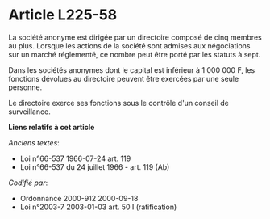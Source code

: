# Article L225-58

La société anonyme est dirigée par un directoire composé de cinq membres au plus. Lorsque les actions de la société sont
admises aux négociations sur un marché réglementé, ce nombre peut être porté par les statuts à sept.

Dans les sociétés anonymes dont le capital est inférieur à 1 000 000 F, les fonctions dévolues au directoire peuvent être
exercées par une seule personne.

Le directoire exerce ses fonctions sous le contrôle d'un conseil de surveillance.

**Liens relatifs à cet article**

_Anciens textes_:

  - Loi n°66-537 1966-07-24 art. 119
  - Loi n°66-537 du 24 juillet 1966 - art. 119 (Ab)

_Codifié par_:

  - Ordonnance 2000-912 2000-09-18
  - Loi n°2003-7 2003-01-03 art. 50 I (ratification)
